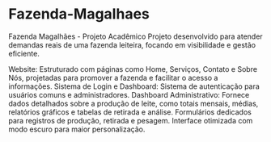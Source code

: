 # Fazenda-Magalhaes
Fazenda Magalhães - Projeto Acadêmico
Projeto desenvolvido para atender demandas reais de uma fazenda leiteira, focando em visibilidade e gestão eficiente.

Website: Estruturado com páginas como Home, Serviços, Contato e Sobre Nós, projetadas para promover a fazenda e facilitar o acesso a informações.
Sistema de Login e Dashboard:
Sistema de autenticação para usuários comuns e administradores.
Dashboard Administrativo: Fornece dados detalhados sobre a produção de leite, como totais mensais, médias, relatórios gráficos e tabelas de retirada e análise.
Formulários dedicados para registros de produção, retirada e pesagem.
Interface otimizada com modo escuro para maior personalização.
